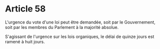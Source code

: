 # Article 58

L'urgence du vote d'une loi peut être demandée, soit par le Gouvernement, soit par les membres du Parlement à la majorité absolue.

S'agissant de l'urgence sur les lois organiques, le délai de quinze jours est ramené à huit jours.